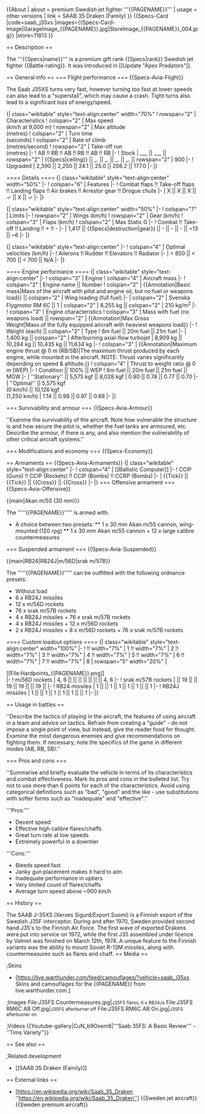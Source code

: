 {{About
| about = premium Swedish jet fighter '''{{PAGENAME}}'''
| usage = other versions
| link = SAAB 35 Draken (Family)
}}
{{Specs-Card
|code=saab_j35xs
|images={{Specs-Card-Image|GarageImage_{{PAGENAME}}.jpg|StoreImage_{{PAGENAME}}_004.jpg}}
|store=11813
}}

== Description ==
<!-- ''In the description, the first part should be about the history of and the creation and combat usage of the aircraft, as well as its key features. In the second part, tell the reader about the aircraft in the game. Insert a screenshot of the vehicle, so that if the novice player does not remember the vehicle by name, he will immediately understand what kind of vehicle the article is talking about.'' -->
The '''{{Specs|name}}''' is a premium gift rank {{Specs|rank}} Swedish jet fighter {{Battle-rating}}. It was introduced in [[Update "Apex Predators"]].

== General info ==
=== Flight performance ===
{{Specs-Avia-Flight}}
<!-- ''Describe how the aircraft behaves in the air. Speed, manoeuvrability, acceleration and allowable loads - these are the most important characteristics of the vehicle.'' -->
The Saab J35XS turns very fast, however turning too fast at lower speeds can also lead to a "superstall", which may cause a crash. Tight turns also lead to a significant loss of energy/speed.

{| class="wikitable" style="text-align:center" width="70%"
! rowspan="2" | Characteristics
! colspan="2" | Max speed<br>(km/h at 9,000 m)
! rowspan="2" | Max altitude<br>(metres)
! colspan="2" | Turn time<br>(seconds)
! colspan="2" | Rate of climb<br>(metres/second)
! rowspan="2" | Take-off run<br>(metres)
|-
! AB !! RB !! AB !! RB !! AB !! RB
|-
! Stock
| ___ || ___ || rowspan="2" | {{Specs|ceiling}} || __._ || __._ || __._ || __._ || rowspan="2" | 900
|-
! Upgraded
| 2,390 || 2,250 || 24.1 || 25.0 || 208.2 || 177.0
|-
|}

==== Details ====
{| class="wikitable" style="text-align:center" width="50%"
|-
! colspan="6" | Features
|-
! Combat flaps !! Take-off flaps !! Landing flaps !! Air brakes !! Arrestor gear !! Drogue chute
|-
| X || X || X || ✓ || X || ✓     <!-- ✓ -->
|-
|}

{| class="wikitable" style="text-align:center" width="50%"
|-
! colspan="7" | Limits
|-
! rowspan="2" | Wings (km/h)
! rowspan="2" | Gear (km/h)
! colspan="3" | Flaps (km/h)
! colspan="2" | Max Static G
|-
! Combat !! Take-off !! Landing !! + !! -
|-
| 1,417 <!--{{Specs|destruction|body}}--> || {{Specs|destruction|gear}} || - || - || - || ~13 || ~6
|-
|}

{| class="wikitable" style="text-align:center"
|-
! colspan="4" | Optimal velocities (km/h)
|-
! Ailerons !! Rudder !! Elevators !! Radiator
|-
| < 850 || < 700 || < 700 || N/A
|-
|}

==== Engine performance ====
{| class="wikitable" style="text-align:center"
|-
! colspan="3" | Engine
! colspan="4" | Aircraft mass
|-
! colspan="2" | Engine name || Number
! colspan="2" | {{Annotation|Basic mass|Mass of the aircraft with pilot and engine oil, but no fuel or weapons load}} || colspan="2" | Wing loading (full fuel)
|-
| colspan="2" | Svenska Flygmotor RM 6C || 1
| colspan="2" | 8,255 kg || colspan="2" | 210 kg/m<sup>2</sup>
|-
! colspan="3" | Engine characteristics
! colspan="3" | Mass with fuel (no weapons load) || rowspan="2" | {{Annotation|Max Gross<br>Weight|Mass of the fully equipped aircraft with heaviest weapons load}}
|-
! Weight (each) || colspan="2" | Type
! 6m fuel || 20m fuel || 21m fuel
|-
| 1,400 kg || colspan="2" | Afterburning axial-flow turbojet
| 8,909 kg || 10,284 kg || 10,435 kg || 11,634 kg
|-
! colspan="3" | {{Annotation|Maximum engine thrust @ 0 m (RB/SB)|The maximum thrust produced by each engine, while mounted in the aircraft. NOTE: Thrust varies significantly depending on speed & altitude.}}
! colspan="4" | Thrust to weight ratio @ 0 m (WEP)
|-
! Condition || 100% || WEP
! 6m fuel || 20m fuel || 21m fuel || MGW
|-
| ''Stationary'' || 5,575 kgf || 8,028 kgf
| 0.90 || 0.78 || 0.77 || 0.70
|-
| ''Optimal'' || 5,575 kgf<br>(0 km/h) || 10,126 kgf<br>(1,250 km/h)
| 1.14 || 0.98 || 0.97 || 0.88
|-
|}

=== Survivability and armour ===
{{Specs-Avia-Armour}}
<!-- ''Examine the survivability of the aircraft. Note how vulnerable the structure is and how secure the pilot is, whether the fuel tanks are armoured, etc. Describe the armour, if there is any, and also mention the vulnerability of other critical aircraft systems.'' -->
''Examine the survivability of the aircraft. Note how vulnerable the structure is and how secure the pilot is, whether the fuel tanks are armoured, etc. Describe the armour, if there is any, and also mention the vulnerability of other critical aircraft systems.''

=== Modifications and economy ===
{{Specs-Economy}}

== Armaments ==
{{Specs-Avia-Armaments}}
{| class="wikitable" style="text-align:center"
|-
! colspan="4" | [[Ballistic Computer]]
|-
! CCIP (Guns) !! CCIP (Rockets) !! CCIP (Bombs) !! CCRP (Bombs)
|-
| {{Tick}} || {{Tick}} || {{Cross}} || {{Cross}}
|-
|}
=== Offensive armament ===
{{Specs-Avia-Offensive}}
<!-- ''Describe the offensive armament of the aircraft, if any. Describe how effective the cannons and machine guns are in a battle, and also what belts or drums are better to use. If there is no offensive weaponry, delete this subsection.'' -->
{{main|Akan m/55 (30 mm)}}

The '''''{{PAGENAME}}''''' is armed with:

* A choice between two presets:
** 1 x 30 mm Akan m/55 cannon, wing-mounted (120 rpg)
** 1 x 30 mm Akan m/55 cannon + 12 x large calibre countermeasures

=== Suspended armament ===
{{Specs-Avia-Suspended}}
<!-- ''Describe the aircraft's suspended armament: additional cannons under the wings, bombs, rockets and torpedoes. This section is especially important for bombers and attackers. If there is no suspended weaponry remove this subsection.' -->
{{main|RB24|RB24J|m/56D|srak m/57B}}

The '''''{{PAGENAME}}''''' can be outfitted with the following ordnance presets:

* Without load
* 6 x RB24J missiles
* 12 x m/56D rockets
* 76 x srak m/57B rockets
* 4 x RB24J missiles + 76 x srak m/57B rockets
* 4 x RB24J missiles + 12 x m/56D rockets
* 2 x RB24J missiles + 8 x m/56D rockets + 76 x srak m/57B rockets

==== Custom loadout options ====
{| class="wikitable" style="text-align:center" width="100%"
|-
! !! width="7%" | 1 !! width="7%" | 2 !! width="7%" | 3 !! width="7%" | 4 !! width="7%" | 5 !! width="7%" | 6 !! width="7%" | 7 !! width="7%" | 8
| rowspan="5" width="20%" | <div class="ttx-image">[[File:Hardpoints_{{PAGENAME}}.png]]</div>
|-
! m/56D rockets
| 4, 6 || || || || || || || 4, 6
|-
! srak m/57B rockets
| || 19 || || 19 || 19 || || 19 ||
|-
! RB24 missiles
| 1 || || 1 || 1 || 1 || 1 || || 1
|-
! RB24J missiles
| 1 || || 1 || 1 || 1 || 1 || || 1
|-
|}

== Usage in battles ==
<!-- ''Describe the tactics of playing in the aircraft, the features of using aircraft in a team and advice on tactics. Refrain from creating a "guide" - do not impose a single point of view, but instead, give the reader food for thought. Examine the most dangerous enemies and give recommendations on fighting them. If necessary, note the specifics of the game in different modes (AB, RB, SB).'' -->
''Describe the tactics of playing in the aircraft, the features of using aircraft in a team and advice on tactics. Refrain from creating a "guide" - do not impose a single point of view, but instead, give the reader food for thought. Examine the most dangerous enemies and give recommendations on fighting them. If necessary, note the specifics of the game in different modes (AB, RB, SB).''

=== Pros and cons ===
<!-- ''Summarise and briefly evaluate the vehicle in terms of its characteristics and combat effectiveness. Mark its pros and cons in the bulleted list. Try not to use more than 6 points for each of the characteristics. Avoid using categorical definitions such as "bad", "good" and the like - use substitutions with softer forms such as "inadequate" and "effective".'' -->
''Summarise and briefly evaluate the vehicle in terms of its characteristics and combat effectiveness. Mark its pros and cons in the bulleted list. Try not to use more than 6 points for each of the characteristics. Avoid using categorical definitions such as "bad", "good" and the like - use substitutions with softer forms such as "inadequate" and "effective".''

'''Pros:'''

* Decent speed
* Effective high calibre flares/chaffs
* Great turn rate at low speeds
* Extremely powerful in a downtier

'''Cons:'''

* Bleeds speed fast
* Janky gun placement makes it hard to aim
* Inadequate performance in uptiers
* Very limited count of flares/chaffs
* Average turn speed above ~900 km/h

== History ==
<!-- ''Describe the history of the creation and combat usage of the aircraft in more detail than in the introduction. If the historical reference turns out to be too long, take it to a separate article, taking a link to the article about the vehicle and adding a block "/History" (example: <nowiki>https://wiki.warthunder.com/(Vehicle-name)/History</nowiki>) and add a link to it here using the <code>main</code> template. Be sure to reference text and sources by using <code><nowiki><ref></ref></nowiki></code>, as well as adding them at the end of the article with <code><nowiki><references /></nowiki></code>. This section may also include the vehicle's dev blog entry (if applicable) and the in-game encyclopedia description (under <code><nowiki>== In-game description ===</nowiki></code>, also if applicable).'' -->
The SAAB J-35XS (Xerxes Sigurd/Export Suomi) is a Finnish export of the Swedish J35F interceptor. During and after 1970, Sweden provided second hand J35's to the Finnish Air Force. The first wave of exported Drakens were put into service on 1972, while the first J35 assembled under licence by Valmet was finished on March 12th, 1974. A unique feature to the Finnish variants was the ability to mount Soviet R-13M missiles, along with countermeasures such as flares and chaff.
== Media ==
<!-- ''Excellent additions to the article would be video guides, screenshots from the game, and photos.'' -->

;Skins

* [https://live.warthunder.com/feed/camouflages/?vehicle=saab_j35xs Skins and camouflages for the {{PAGENAME}} from live.warthunder.com.]

;Images
<gallery mode="packed-hover" heights="200">
File:J35FS Countermeasures.jpg|<small>J35FS flares, 6 x RB24Js</small>
File:J35FS RM6C AB Off.jpg|<small>J35FS afterburner off</small>
File:J35FS RM6C AB On.jpg|<small>J35FS afterburner on</small>
</gallery>

;Videos
{{Youtube-gallery|CuN_b9Oxem8|'''Saab 35FS: A Basic Review''' - ''Tims Variety''}}

== See also ==
<!-- ''Links to the articles on the War Thunder Wiki that you think will be useful for the reader, for example:''
* ''reference to the series of the aircraft;''
* ''links to approximate analogues of other nations and research trees.'' -->

;Related development

* [[SAAB 35 Draken (Family)]]

== External links ==
<!-- ''Paste links to sources and external resources, such as:''
* ''topic on the official game forum;''
* ''other literature.'' -->

* [https://en.wikipedia.org/wiki/Saab_35_Draken ''https://en.wikipedia.org/wiki/Saab_35_Draken'']
{{Sweden jet aircraft}}
{{Sweden premium aircraft}}
<references />